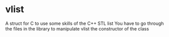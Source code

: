 # vlist
A struct for C to use some skills of the C++ STL list<T>
You have to go through the files in the library to manipulate vlist the constructor of the class
